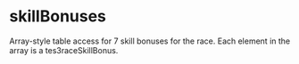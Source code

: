 # skillBonuses

Array-style table access for 7 skill bonuses for the race. Each element in the array is a tes3raceSkillBonus.
